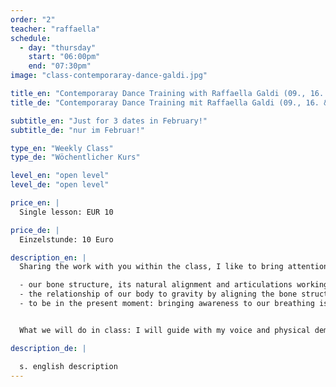 ```yaml
---
order: "2"
teacher: "raffaella"
schedule:
  - day: "thursday"
    start: "06:00pm"
    end: "07:30pm"
image: "class-contemporaray-dance-galdi.jpg"

title_en: "Contemporaray Dance Training with Raffaella Galdi (09., 16. & 22.02.2017)"
title_de: "Contemporaray Dance Training mit Raffaella Galdi (09., 16. & 22.02.2017)"

subtitle_en: "Just for 3 dates in February!"
subtitle_de: "nur im Februar!"

type_en: "Weekly Class"
type_de: "Wöchentlicher Kurs"

level_en: "open level"
level_de: "open level"

price_en: |
  Single lesson: EUR 10  

price_de: |
  Einzelstunde: 10 Euro  

description_en: |
  Sharing the work with you within the class, I like to bring attention and awareness to:  

  - our bone structure, its natural alignment and articulations working more efficiently by using less muscle tension. The purpose is to use muscle for support and realignment of the bones.   
  - the relationship of our body to gravity by aligning the bone structure, respecting its natural condition, we can use the connection with “gravity”, which is natural and always present.   
  - to be in the present moment: bringing awareness to our breathing is the bridge between body and mind. Breathing is natural.  


  What we will do in class: I will guide with my voice and physical demonstration through a sequence of exercises, using the floor and standing levels, starting very slowly and increasing the speed through out the class process; we will deeply warm up the body. There will be a time frame for movements exploration. I will then teach a dance combination, thanks to which we will specifically work on set movements material.  I like to consider the work as an opportunity for observing, feeling, experiencing, exchanging, confronting and dancing with joy.

description_de: |

  s. english description
---
```

